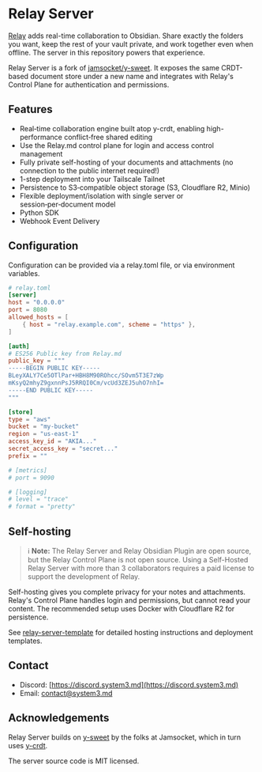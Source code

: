 # Relay Server

[Relay](https://relay.md) adds real-time collaboration to Obsidian. Share exactly the folders you want, keep the rest of your vault private, and work together even when offline. The server in this repository powers that experience.

Relay Server is a fork of [jamsocket/y-sweet](https://github.com/jamsocket/y-sweet). It exposes the same CRDT-based document store under a new name and integrates with Relay's Control Plane for authentication and permissions.

## Features

 - Real‑time collaboration engine built atop y-crdt, enabling high-performance conflict‑free shared editing
 - Use the Relay.md control plane for login and access control management
 - Fully private self-hosting of your documents and attachments (no connection to the public internet required!)
 - 1-step deployment into your Tailscale Tailnet
 - Persistence to S3‑compatible object storage (S3, Cloudflare R2, Minio)
 - Flexible deployment/isolation with single server or session‑per‑document model
 - Python SDK
 - Webhook Event Delivery

## Configuration

Configuration can be provided via a relay.toml file, or via environment variables.

```toml
# relay.toml
[server]
host = "0.0.0.0"
port = 8080
allowed_hosts = [
    { host = "relay.example.com", scheme = "https" },
]

[auth]
# ES256 Public key from Relay.md
public_key = """
-----BEGIN PUBLIC KEY-----
BLeyXALY7Ce5OTlPar+HBH8M90ROhcc/SOvm5T3E7zWp
mKsyQ2mhyZ9gxnnPsJ5RRQI0Cm/vcUd3ZEJ5uhO7nhI=
-----END PUBLIC KEY-----
"""

[store]
type = "aws"
bucket = "my-bucket"
region = "us-east-1"
access_key_id = "AKIA..."
secret_access_key = "secret..."
prefix = ""

# [metrics]
# port = 9090

# [logging]
# level = "trace"
# format = "pretty"
```

## Self-hosting

> :information_source: **Note:** The Relay Server and Relay Obsidian Plugin are open source, but the Relay Control Plane is not open source. Using a Self-Hosted Relay Server with more than 3 collaborators requires a paid license to support the development of Relay.


Self-hosting gives you complete privacy for your notes and attachments. Relay's Control Plane handles login and permissions, but cannot read your content. The recommended setup uses Docker with Cloudflare R2 for persistence.

See [relay-server-template](https://github.com/no-instructions/relay-server-template) for detailed hosting instructions and deployment templates.


## Contact

- Discord: [https://discord.system3.md](https://discord.system3.md)
- Email: contact@system3.md


## Acknowledgements

Relay Server builds on [y-sweet](https://github.com/jamsocket/y-sweet) by the folks at Jamsocket, which in turn uses [y-crdt](https://github.com/y-crdt/y-crdt).

The server source code is MIT licensed.
